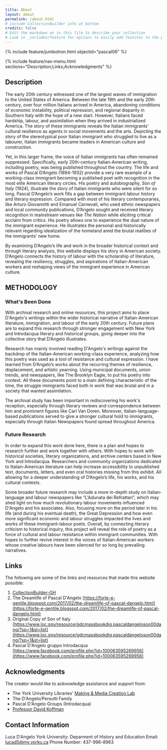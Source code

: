 ```yaml
---
title: About
layout: about
permalink: /about.html
# include CollectionBuilder info at bottom
credits: false
# Edit the markdown on in this file to describe your collection
# Look in _includes/feature for options to easily add features to the page
---
```


{% include feature/jumbotron.html objectid="pascal06" %}

{% include feature/nav-menu.html sections="Description;Links;Acknowledgments" %}

## Description 
The early 20th century witnessed one of the largest waves of immigration to the United States of America. Between the late 19th and the early 20th century, over four million Italians arrived in America, abandoning conditions of economic instability, political repression, and regional disparity in Southern Italy with the hope of a new start. However, Italians faced hardship, labour, and assimilation when they arrived in industrialized America. The story of these immigrants reveals the Italian immigrants' cultural resilience as agents in social movements and the arts. Depicting the story of the stereotypical poor Italian immigrant who struggled to live as a labourer, Italian immigrants became leaders in American culture and construction.

Yet, in this larger frame, the voice of Italian immigrants has often remained suppressed. Specifically, early 20th-century Italian-American writing, including poetry, was being published throughout the country. The life and works of Pascal D’Angelo (1894-1932) provide a very rare example of a working-class immigrant becoming a published poet with recognition in the most elite American literary circles. His poetry and autobiography, *Son of Italy* (1924), illustrate the story of Italian immigrants who were silent for so long.
Pascal D’Angelo’s work fills a gap between immigrant labour history and literary expression. Compared with most of his literary contemporaries, like Arturo Giovannitti and Emanuel Carnevali, who used ethnic newspapers and local community publications, D’Angelo sought and received literary recognition in mainstream venues like *The Nation* while eliciting critical acclaim from critics. His poetry allows one to experience the dual nature of the immigrant experience. He illustrates the personal and historically relevant regarding idealization of the homeland amid the brutal realities of the immigrants’ new home. 

By examining D’Angelo’s life and work in the broader historical context and through literary analysis, this website displays his story in American society. D’Angelo connects the history of labour with the scholarship of literature, revealing the resiliency, struggles, and aspirations of Italian-American workers and reshaping views of the immigrant experience in American culture.
 

## METHODOLOGY
### What's Been Done
With archival research and online resources, this project aims to place D'Angelo's writings within the wider historical narrative of Italian-American literature, immigration, and labour of the early 20th century. Future plans are to expand this research through stronger engagement with New York and Introdacqua literary and historical groups, going deeper into the collective story that D’Angelo illustrates.

Research has mainly involved reading D'Angelo's writings against the backdrop of the Italian-American working-class experience, analyzing how this poetry was used as a tool of resistance and cultural expression. I have learned from D’Angelo’s works about the recurring themes of resilience, displacement, and artistic yearning. Using municipal documents, union trends, and newspapers, like The Brooklyn Eagle, to put his poetry into context. All these documents point to a main defining characteristic of the time, the struggle immigrants faced both in work that was brutal and in a society that wanted assimilation.

The archival study has been important in rediscovering his work's reception, especially through literary reviews and correspondence between him and prominent figures like Carl Van Doren. Moreover, Italian-language-based publications served to give a stronger cultural hold to immigrants, especially through Italian Newspapers found spread throughout America.

### Future Research
In order to expand this work done here, there is a plan and hopes to research further and work together with others. With hopes to work with historical societies, literary organizations, and archive centers based in New York and Introdacqua. Researchers and community organizations dedicated to Italian-American literature can help increase accessibility to unpublished text, documents, letters, and even oral histories missing from this exhibit. All allowing for a deeper understanding of D’Angelo’s life, his works, and his cultural contexts. 

Some broader future research may include a more in-depth study on Italian-language and labour newspapers like “L'Adunata dei Refrattari”, which may shed light on how much revolutionary labour movements influenced D'Angelo and his associates. Also, focusing more on the period later in his life (and during his eventual death), the Great Depression and how even more significant economic and labour struggles impacted the lives and works of these immigrant-labour poets.
Overall, by connecting literary criticism to historical inquiry, this project will reveal the role of poetry as a force of cultural and labour resistance within immigrant communities. With hopes to further revive interest in the voices of Italian-American workers whose creative labours have been silenced for so long by prevailing narratives.


## Links
The following are some of the links and resources that made this website possible:

1. [CollectionBuilder-GH](https://collectionbuilding.github.io/gh/)
2. The Dreamlife of Pascal D'Angelo [https://forte-e-gentile.blogspot.com/2017/02/the-dreamlife-of-pascal-dangelo.html](https://forte-e-gentile.blogspot.com/2017/02/the-dreamlife-of-pascal-dangelo.html)
3. Original Copy of Son of Italy [https://www.loc.gov/resource/gdcmassbookdig.pascaldangeloson00dang/?sp=1&st=list](https://www.loc.gov/resource/gdcmassbookdig.pascaldangeloson00dang/?sp=1&st=list)
4. Pascal D'Angelo gruppo Introdacqua [https://www.facebook.com/profile.php?id=100063595269956](https://www.facebook.com/profile.php?id=100063595269956)

## Acknowledgments

The creator would like to acknowledge assistance and support from:

- The York University Libraries' [Making & Media Creation Lab](https://www.library.yorku.ca/ds/)
- The D'Angelo/Persutti Family
- Pascal D'Angelo Groups (Introdacqua)
- [Professor David Koffman](https://profiles.laps.yorku.ca/profiles/koffman/)

## Contact Information
Luca D'Angelo 
York University: Deparment of History and Education
Email: lucad5@my.yorku.ca 
Phone Number: 437-996-8963

